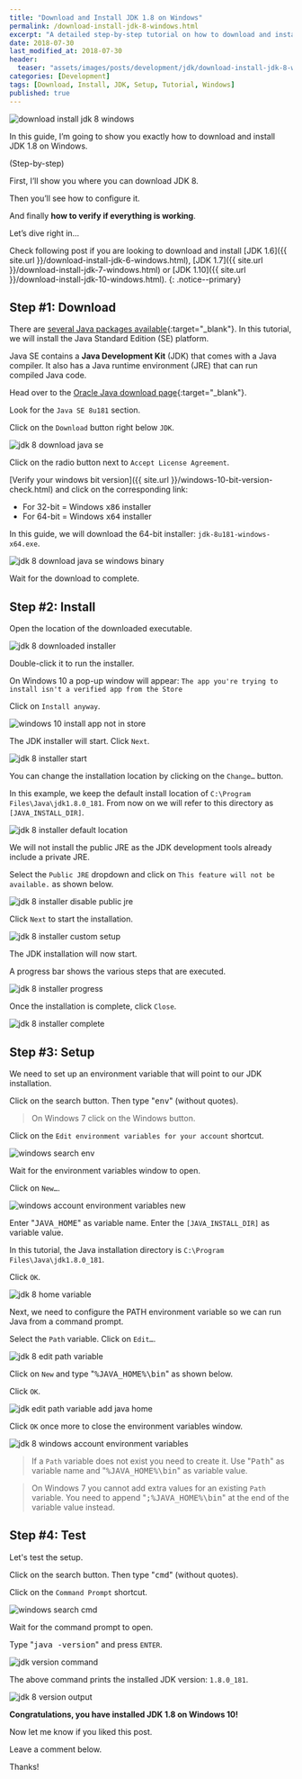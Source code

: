 ```yaml
---
title: "Download and Install JDK 1.8 on Windows"
permalink: /download-install-jdk-8-windows.html
excerpt: "A detailed step-by-step tutorial on how to download and install JDK 8u181 on Windows 10."
date: 2018-07-30
last_modified_at: 2018-07-30
header:
  teaser: "assets/images/posts/development/jdk/download-install-jdk-8-windows.png"
categories: [Development]
tags: [Download, Install, JDK, Setup, Tutorial, Windows]
published: true
---
```


<img src="{{ site.url }}/assets/images/posts/development/jdk/download-install-jdk-8-windows.png" alt="download install jdk 8 windows" class="align-right title-image">

In this guide, I’m going to show you exactly how to download and install JDK 1.8 on Windows.

(Step-by-step)

First, I’ll show you where you can download JDK 8.

Then you’ll see how to configure it.

And finally **how to verify if everything is working**.

Let’s dive right in…

Check following post if you are looking to download and install [JDK 1.6]({{ site.url }}/download-install-jdk-6-windows.html), [JDK 1.7]({{ site.url }}/download-install-jdk-7-windows.html) or [JDK 1.10]({{ site.url }}/download-install-jdk-10-windows.html).
{: .notice--primary}

## Step #1: Download

There are [several Java packages available](https://docs.oracle.com/javaee/6/firstcup/doc/gkhoy.html){:target="_blank"}. In this tutorial, we will install the Java Standard Edition (SE) platform.

Java SE contains a **Java Development Kit** (JDK) that comes with a Java compiler. It also has a Java runtime environment (JRE) that can run compiled Java code.

Head over to the [Oracle Java download page](http://www.oracle.com/technetwork/java/javase/downloads/index.html){:target="_blank"}.

Look for the `Java SE 8u181` section.

Click on the `Download` button right below `JDK`.

<img src="{{ site.url }}/assets/images/posts/development/jdk/jdk-8-download-java-se.png" alt="jdk 8 download java se">

Click on the radio button next to `Accept License Agreement`.

[Verify your windows bit version]({{ site.url }}/windows-10-bit-version-check.html) and click on the corresponding link:
* For 32-bit = Windows <kbd>x86</kbd> installer
* For 64-bit = Windows <kbd>x64</kbd> installer

In this guide, we will download the 64-bit installer: `jdk-8u181-windows-x64.exe`.

<img src="{{ site.url }}/assets/images/posts/development/jdk/jdk-8-download-java-se-windows-binary.png" alt="jdk 8 download java se windows binary">

Wait for the download to complete.

## Step #2: Install

Open the location of the downloaded executable.

<img src="{{ site.url }}/assets/images/posts/development/jdk/jdk-8-downloaded-installer.png" alt="jdk 8 downloaded installer">

Double-click it to run the installer.

On Windows 10 a pop-up window will appear: `The app you're trying to install isn't a verified app from the Store`

Click on `Install anyway`.

<img src="{{ site.url }}/assets/images/posts/windows-10-install-app-not-in-store.png" alt="windows 10 install app not in store">

The JDK installer will start. Click `Next`.

<img src="{{ site.url }}/assets/images/posts/development/jdk/jdk-8-installer-start.png" alt="jdk 8 installer start">

You can change the installation location by clicking on the `Change…` button.

In this example, we keep the default install location of `C:\Program Files\Java\jdk1.8.0_181`. From now on we will refer to this directory as `[JAVA_INSTALL_DIR]`.

<img src="{{ site.url }}/assets/images/posts/development/jdk/jdk-8-installer-default-location.png" alt="jdk 8 installer default location">

We will not install the public JRE as the JDK development tools already include a private JRE.

Select the `Public JRE` dropdown and click on `This feature will not be available.` as shown below.

<img src="{{ site.url }}/assets/images/posts/development/jdk/jdk-8-installer-disable-public-jre.png" alt="jdk 8 installer disable public jre">

Click `Next` to start the installation.

<img src="{{ site.url }}/assets/images/posts/development/jdk/jdk-8-installer-custom-setup.png" alt="jdk 8 installer custom setup">

The JDK installation will now start.

A progress bar shows the various steps that are executed.

<img src="{{ site.url }}/assets/images/posts/development/jdk/jdk-8-installer-progress.png" alt="jdk 8 installer progress">

Once the installation is complete, click `Close`.

<img src="{{ site.url }}/assets/images/posts/development/jdk/jdk-8-installer-complete.png" alt="jdk 8 installer complete">

## Step #3: Setup

We need to set up an environment variable that will point to our JDK installation.

Click on the search button. Then type "<kbd>env</kbd>" (without quotes).

> On Windows 7 click on the Windows button.

Click on the `Edit environment variables for your account` shortcut.

<img src="{{ site.url }}/assets/images/posts/development/windows-search-env.png" alt="windows search env">

Wait for the environment variables window to open.

Click on `New…`.

<img src="{{ site.url }}/assets/images/posts/development/windows-account-environment-variables-new.png" alt="windows account environment variables new">

Enter "<kbd>JAVA_HOME</kbd>" as variable name. Enter the `[JAVA_INSTALL_DIR]` as variable value.

In this tutorial, the Java installation directory is `C:\Program Files\Java\jdk1.8.0_181`.

Click `OK`.

<img src="{{ site.url }}/assets/images/posts/development/jdk/jdk-8-home-variable.png" alt="jdk 8 home variable">

Next, we need to configure the PATH environment variable so we can run Java from a command prompt.

Select the `Path` variable. Click on `Edit…`.

<img src="{{ site.url }}/assets/images/posts/development/jdk/jdk-8-edit-path-variable.png" alt="jdk 8 edit path variable">

Click on `New` and type "<kbd>%JAVA_HOME%\bin</kbd>" as shown below.

Click `OK`.

<img src="{{ site.url }}/assets/images/posts/development/jdk/jdk-edit-path-variable-add-java-home.png" alt="jdk edit path variable add java home">

Click `OK` once more to close the environment variables window.

<img src="{{ site.url }}/assets/images/posts/development/jdk/jdk-8-windows-account-environment-variables.png" alt="jdk 8 windows account environment variables">

> If a `Path` variable does not exist you need to create it. Use "<kbd>Path</kbd>" as variable name and "<kbd>%JAVA_HOME%\bin</kbd>" as variable value.

> On Windows 7 you cannot add extra values for an existing `Path` variable. You need to append "<kbd>;%JAVA_HOME%\bin</kbd>" at the end of the variable value instead.

## Step #4: Test

Let's test the setup.

Click on the search button. Then type "<kbd>cmd</kbd>" (without quotes).

Click on the `Command Prompt` shortcut.

<img src="{{ site.url }}/assets/images/posts/development/windows-search-cmd.png" alt="windows search cmd">

Wait for the command prompt to open.

Type "<kbd>java -version</kbd>" and press `ENTER`.

<img src="{{ site.url }}/assets/images/posts/development/jdk/jdk-version-command.png" alt="jdk version command">

The above command prints the installed JDK version: `1.8.0_181`.

<img src="{{ site.url }}/assets/images/posts/development/jdk/jdk-8-version-output.png" alt="jdk 8 version output">

**Congratulations, you have installed JDK 1.8 on Windows 10!**

Now let me know if you liked this post.

Leave a comment below.

Thanks!
